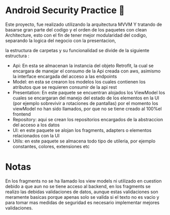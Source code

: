 # Android Security Practice 🚀

Este proyecto, fue realizado utilizando la arquitectura MVVM Y tratando de basarse gran parte del codigo y el orden de los paquetes con clean Architecture, esto con el fin de tener mejor modularidad del codigo, separando la logica del negocio con la presentacion,

la estructura de carpetas y su funcionalidad se divide de la siguiente estructura :

- Api: En esta se almacenan la instancia del objeto Retrofit, la cual se encargara de manejar el consumo de la Api creada con aws, asimismo la interface encargada del acceso a las endpoints
- Model: en esta se crearon los modelos los cuales contienen los atributos que se requieren consumir de la api rest
- Presentation: En este paquete se encuentran alojados los ViewModel los cuales se encargaran del manejo del estado de los elementos en la UI (por ejemplo sobrevivir a rotaciones de pantallas) por el momento los viewModel no han sido llamados, por que no se tiene creado al 100%el frontend
- Repository: aqui se crean los repositorios encargados de la abstraccion del acceso a los datos
- UI: en este paquete se alojan los fragments, adapters o elementos relacionados con la UI
- Utils: en este paquete se almacena todo tipo de utileria, por ejemplo constantes, colores, extensiones etc

# Notas
En los fragments no se ha llamado los view models ni utilizado en cuestion debido a que aun no se tiene acceso al backend, en los fragments se realizo las debidas validaciones de datos, aunque estas validaciones son meramente basicas porque apenas solo se valida si el texto no es vacio  y para tomar mas medidas de seguridad es necesario implementar mejores validaciones.